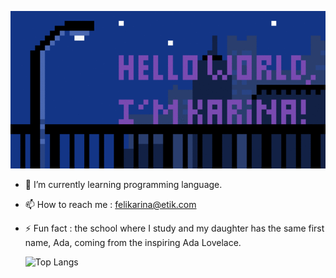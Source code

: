 ![](background2.gif)

- 🌱 I’m currently learning programming language.
- 📫 How to reach me : felikarina@etik.com
- ⚡ Fun fact : the school where I study and my daughter has the same first name,
  Ada, coming from the inspiring Ada Lovelace.

  ![Top Langs](https://github-readme-stats.vercel.app/api/top-langs/?username=felikarina&layout=compact&theme=dark&size_weight=0&count_weight=1&langs_count=10&hide=html,css)
